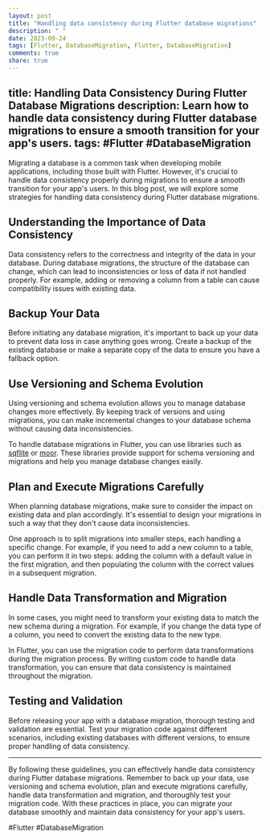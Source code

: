 ```yaml
---
layout: post
title: "Handling data consistency during Flutter database migrations"
description: " "
date: 2023-09-24
tags: [Flutter, DatabaseMigration, Flutter, DatabaseMigration]
comments: true
share: true
---
```

title: Handling Data Consistency During Flutter Database Migrations
description: Learn how to handle data consistency during Flutter database migrations to ensure a smooth transition for your app's users.
tags: #Flutter #DatabaseMigration
---

Migrating a database is a common task when developing mobile applications, including those built with Flutter. However, it's crucial to handle data consistency properly during migrations to ensure a smooth transition for your app's users. In this blog post, we will explore some strategies for handling data consistency during Flutter database migrations.

## Understanding the Importance of Data Consistency

Data consistency refers to the correctness and integrity of the data in your database. During database migrations, the structure of the database can change, which can lead to inconsistencies or loss of data if not handled properly. For example, adding or removing a column from a table can cause compatibility issues with existing data.

## Backup Your Data
Before initiating any database migration, it's important to back up your data to prevent data loss in case anything goes wrong. Create a backup of the existing database or make a separate copy of the data to ensure you have a fallback option.

## Use Versioning and Schema Evolution
Using versioning and schema evolution allows you to manage database changes more effectively. By keeping track of versions and using migrations, you can make incremental changes to your database schema without causing data inconsistencies.

To handle database migrations in Flutter, you can use libraries such as [sqflite](https://pub.dev/packages/sqflite) or [moor](https://pub.dev/packages/moor). These libraries provide support for schema versioning and migrations and help you manage database changes easily.

## Plan and Execute Migrations Carefully
When planning database migrations, make sure to consider the impact on existing data and plan accordingly. It's essential to design your migrations in such a way that they don't cause data inconsistencies.

One approach is to split migrations into smaller steps, each handling a specific change. For example, if you need to add a new column to a table, you can perform it in two steps: adding the column with a default value in the first migration, and then populating the column with the correct values in a subsequent migration.

## Handle Data Transformation and Migration
In some cases, you might need to transform your existing data to match the new schema during a migration. For example, if you change the data type of a column, you need to convert the existing data to the new type.

In Flutter, you can use the migration code to perform data transformations during the migration process. By writing custom code to handle data transformation, you can ensure that data consistency is maintained throughout the migration.

## Testing and Validation
Before releasing your app with a database migration, thorough testing and validation are essential. Test your migration code against different scenarios, including existing databases with different versions, to ensure proper handling of data consistency.

---

By following these guidelines, you can effectively handle data consistency during Flutter database migrations. Remember to back up your data, use versioning and schema evolution, plan and execute migrations carefully, handle data transformation and migration, and thoroughly test your migration code. With these practices in place, you can migrate your database smoothly and maintain data consistency for your app's users.

#Flutter #DatabaseMigration